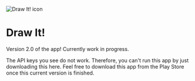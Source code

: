 ![Draw It! icon](http://drawit.cloudmineapp.com/assets/ic_launcher.png)

# Draw It!

Version 2.0 of the app! Currently work in progress.

The API keys you see do not work. Therefore, you can't run this app by just downloading this here. Feel free to download this app from the Play Store once this current version is finished. 
